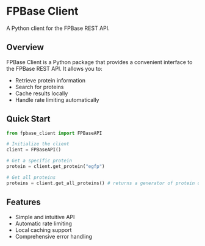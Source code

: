 # FPBase Client

A Python client for the FPBase REST API.

## Overview

FPBase Client is a Python package that provides a convenient interface to the FPBase REST API. It allows you to:

- Retrieve protein information
- Search for proteins
- Cache results locally
- Handle rate limiting automatically

## Quick Start

```python
from fpbase_client import FPBaseAPI

# Initialize the client
client = FPBaseAPI()

# Get a specific protein
protein = client.get_protein("egfp")

# Get all proteins
proteins = client.get_all_proteins() # returns a generator of protein objects
```

## Features

- Simple and intuitive API
- Automatic rate limiting
- Local caching support
- Comprehensive error handling

